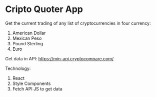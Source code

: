 # Cripto Quoter App

Get the current trading of any list of cryptocurrencies in four currency:

1. American Dollar
2. Mexican Peso
3. Pound Sterling
4. Euro

Get data in API: https://min-api.cryptocompare.com/

Technology: 

1. React
2. Style Components
3. Fetch API JS to get data
